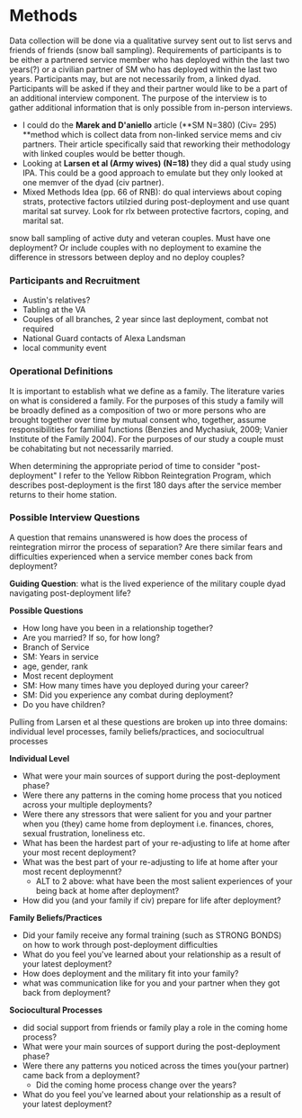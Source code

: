 # Methods

Data collection will be done via a qualitative survey sent out to list servs and friends of friends \(snow ball sampling\). Requirements of participants is to be either a partnered service member who has deployed within the last two years\(?\) or a civilian partner of SM who has deployed within the last two years. Participants may, but are not necessarily from, a linked dyad. Participants will be asked if they and their partner would like to be a part of an additional interview component. The purpose of the interview is to gather additional information that is only possible from in-person interviews. 

* I could do the **Marek and D'aniello** article \(**SM N=380\) \(Civ= 295\) **method which is collect data from non-linked service mems and civ partners. Their article specifically said that reworking their methodology with linked couples would be better though. 
* Looking at **Larsen et al \(Army wives\)** **\(N=18\)** they did a qual study using IPA. This could be a good approach to emulate but they only looked at one memver of the dyad \(civ partner\). 
* Mixed Methods Idea \(pp. 66 of RNB\): do qual interviews about coping strats, protective factors utilzied during post-deployment and use quant marital sat survey. Look for rlx between protective facrtors, coping, and marital sat.

snow ball sampling of active duty and veteran couples. Must have one deployment? Or include couples with no deployment to examine the difference in stressors between deploy and no deploy couples?

### Participants and Recruitment

* Austin's relatives?
* Tabling at the VA
* Couples of all branches, 2 year since last deployment, combat not required
* National Guard contacts of Alexa Landsman
* local community event

### Operational Definitions

It is important to establish what we define as a family. The literature varies on what is considered a family. For the purposes of this study a family will be broadly defined as a composition of two or more persons who are brought together over time by mutual consent who, together, assume responsibilities for familial functions \(Benzies and Mychasiuk, 2009; Vanier Institute of the Family 2004\). For the purposes of our study a couple must be cohabitating but not necessarily married.

When determining the appropriate period of time to consider "post-deployment" I refer to the Yellow Ribbon Reintegration Program, which describes post-deployment is the first 180 days after the service member returns to their home station.

### Possible Interview Questions

A question that remains unanswered is how does the process of reintegration mirror the process of separation? Are there similar fears and difficulties experienced when a service member cones back from deployment?

**Guiding Question**: what is the lived experience of the military couple dyad navigating post-deployment life?

**Possible Questions**

* How long have you been in a relationship together?
* Are you married? If so, for how long?
* Branch of Service
* SM: Years in service
* age, gender, rank
* Most recent deployment
* SM: How many times have you deployed during your career?
* SM: Did you experience any combat during deployment?
* Do you have children? 

Pulling from Larsen et al these questions are broken up into three domains: individual level processes, family beliefs/practices, and sociocultrual processes

**Individual Level**

* What were your main sources of support during the post-deployment phase?
* Were there any patterns in the coming home process that you noticed across your multiple deployments?
* Were there any stressors that were salient for you and your partner when you \(they\) came home from deployment i.e. finances, chores, sexual frustration, loneliness etc.
* What has been the hardest part of your re-adjusting to life at home after your most recent deployment?
* What was the best part of your re-adjusting to life at home after your most recent deploymennt?
  * ALT to 2 above: what have been the most salient experiences of your being back at home after deployment?
* How did you \(and your family if civ\) prepare for life after deployment?

**Family Beliefs/Practices**

* Did your family receive any formal training \(such as STRONG BONDS\) on how to work through post-deployment difficulties
* What do you feel you've learned about your relationship as a result of your latest deployment?
* How does deployment and the military fit into your family?
* what was communication like for you and your partner when they got back from deployment?

**Sociocultural Processes**

* did social support from friends or family play a role in the coming home process?
* What were your main sources of support during the post-deployment phase?
* Were there any patterns you noticed across the times you\(your partner\) came back from a deployment? 
  * Did the coming home process change over the years?
* What do you feel you've learned about your relationship as a result of your latest deployment?



